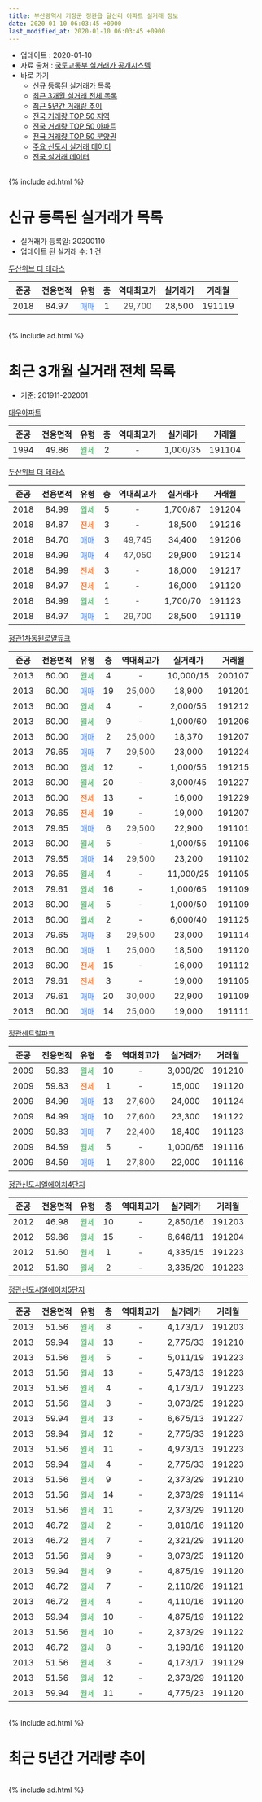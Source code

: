 ```yaml
---
title: 부산광역시 기장군 정관읍 달산리 아파트 실거래 정보
date: 2020-01-10 06:03:45 +0900
last_modified_at: 2020-01-10 06:03:45 +0900
---
```


* 업데이트 : 2020-01-10
* 자료 출처 : [국토교통부 실거래가 공개시스템](http://rt.molit.go.kr)
* 바로 가기
    * [신규 등록된 실거래가 목록](#신규-등록된-실거래가-목록)
    * [최근 3개월 실거래 전체 목록](#최근-3개월-실거래-전체-목록)
    * [최근 5년간 거래량 추이](#최근-5년간-거래량-추이)
    * [전국 거래량 TOP 50 지역](https://inasie.github.io/apt-trade-info/최근-3개월-전국에서-가장-거래가-많이-발생한-지역)
    * [전국 거래량 TOP 50 아파트](https://inasie.github.io/apt-trade-info/최근-3개월-전국에서-가장-거래가-많이-발생한-아파트)
    * [전국 거래량 TOP 50 분양권](https://inasie.github.io/apt-trade-info/최근-3개월-전국에서-가장-거래가-많이-발생한-분양권)
    * [주요 신도시 실거래 데이터](https://inasie.github.io/apt-trade-info/주요-신도시)
    * [전국 실거래 데이터](https://inasie.github.io/apt-trade-info/전국)
<br>
{% include ad.html %}
<br>

# 신규 등록된 실거래가 목록
* 실거래가 등록일: 20200110
* 업데이트 된 실거래 수: 1 건


[두산위브 더 테라스](https://search.naver.com/search.naver?query=%EB%B6%80%EC%82%B0%EA%B4%91%EC%97%AD%EC%8B%9C+%EA%B8%B0%EC%9E%A5%EA%B5%B0+%EC%A0%95%EA%B4%80%EC%9D%8D+%EB%8B%AC%EC%82%B0%EB%A6%AC+%EB%91%90%EC%82%B0%EC%9C%84%EB%B8%8C+%EB%8D%94+%ED%85%8C%EB%9D%BC%EC%8A%A4)

|준공|전용면적|유형|층|역대최고가|실거래가|거래월|
|:---:|:---:|:---:|:---:|:---:|:---:|:---:|
|2018|84.97|<span style="color:#4285f3">매매</span>|1|<span style="color:#444444">29,700</span>|28,500|191119|


<br>
{% include ad.html %}
<br>

# 최근 3개월 실거래 전체 목록
* 기준: 201911-202001


[대우아파트](https://search.naver.com/search.naver?query=%EB%B6%80%EC%82%B0%EA%B4%91%EC%97%AD%EC%8B%9C+%EA%B8%B0%EC%9E%A5%EA%B5%B0+%EC%A0%95%EA%B4%80%EC%9D%8D+%EB%8B%AC%EC%82%B0%EB%A6%AC+%EB%8C%80%EC%9A%B0%EC%95%84%ED%8C%8C%ED%8A%B8)

|준공|전용면적|유형|층|역대최고가|실거래가|거래월|
|:---:|:---:|:---:|:---:|:---:|:---:|:---:|
|1994|49.86|<span style="color:#34a853">월세</span>|2|<span style="color:#444444">-</span>|1,000/35|191104|

[두산위브 더 테라스](https://search.naver.com/search.naver?query=%EB%B6%80%EC%82%B0%EA%B4%91%EC%97%AD%EC%8B%9C+%EA%B8%B0%EC%9E%A5%EA%B5%B0+%EC%A0%95%EA%B4%80%EC%9D%8D+%EB%8B%AC%EC%82%B0%EB%A6%AC+%EB%91%90%EC%82%B0%EC%9C%84%EB%B8%8C+%EB%8D%94+%ED%85%8C%EB%9D%BC%EC%8A%A4)

|준공|전용면적|유형|층|역대최고가|실거래가|거래월|
|:---:|:---:|:---:|:---:|:---:|:---:|:---:|
|2018|84.99|<span style="color:#34a853">월세</span>|5|<span style="color:#444444">-</span>|1,700/87|191204|
|2018|84.87|<span style="color:#ff5a00">전세</span>|3|<span style="color:#444444">-</span>|18,500|191216|
|2018|84.70|<span style="color:#4285f3">매매</span>|3|<span style="color:#444444">49,745</span>|34,400|191206|
|2018|84.99|<span style="color:#4285f3">매매</span>|4|<span style="color:#444444">47,050</span>|29,900|191214|
|2018|84.99|<span style="color:#ff5a00">전세</span>|3|<span style="color:#444444">-</span>|18,000|191217|
|2018|84.97|<span style="color:#ff5a00">전세</span>|1|<span style="color:#444444">-</span>|16,000|191120|
|2018|84.99|<span style="color:#34a853">월세</span>|1|<span style="color:#444444">-</span>|1,700/70|191123|
|2018|84.97|<span style="color:#4285f3">매매</span>|1|<span style="color:#444444">29,700</span>|28,500|191119|

[정관1차동원로얄듀크](https://search.naver.com/search.naver?query=%EB%B6%80%EC%82%B0%EA%B4%91%EC%97%AD%EC%8B%9C+%EA%B8%B0%EC%9E%A5%EA%B5%B0+%EC%A0%95%EA%B4%80%EC%9D%8D+%EB%8B%AC%EC%82%B0%EB%A6%AC+%EC%A0%95%EA%B4%801%EC%B0%A8%EB%8F%99%EC%9B%90%EB%A1%9C%EC%96%84%EB%93%80%ED%81%AC)

|준공|전용면적|유형|층|역대최고가|실거래가|거래월|
|:---:|:---:|:---:|:---:|:---:|:---:|:---:|
|2013|60.00|<span style="color:#34a853">월세</span>|4|<span style="color:#444444">-</span>|10,000/15|200107|
|2013|60.00|<span style="color:#4285f3">매매</span>|19|<span style="color:#444444">25,000</span>|18,900|191201|
|2013|60.00|<span style="color:#34a853">월세</span>|4|<span style="color:#444444">-</span>|2,000/55|191212|
|2013|60.00|<span style="color:#34a853">월세</span>|9|<span style="color:#444444">-</span>|1,000/60|191206|
|2013|60.00|<span style="color:#4285f3">매매</span>|2|<span style="color:#444444">25,000</span>|18,370|191207|
|2013|79.65|<span style="color:#4285f3">매매</span>|7|<span style="color:#444444">29,500</span>|23,000|191224|
|2013|60.00|<span style="color:#34a853">월세</span>|12|<span style="color:#444444">-</span>|1,000/55|191215|
|2013|60.00|<span style="color:#34a853">월세</span>|20|<span style="color:#444444">-</span>|3,000/45|191227|
|2013|60.00|<span style="color:#ff5a00">전세</span>|13|<span style="color:#444444">-</span>|16,000|191229|
|2013|79.65|<span style="color:#ff5a00">전세</span>|19|<span style="color:#444444">-</span>|19,000|191207|
|2013|79.65|<span style="color:#4285f3">매매</span>|6|<span style="color:#444444">29,500</span>|22,900|191101|
|2013|60.00|<span style="color:#34a853">월세</span>|5|<span style="color:#444444">-</span>|1,000/55|191106|
|2013|79.65|<span style="color:#4285f3">매매</span>|14|<span style="color:#444444">29,500</span>|23,200|191102|
|2013|79.65|<span style="color:#34a853">월세</span>|4|<span style="color:#444444">-</span>|11,000/25|191105|
|2013|79.61|<span style="color:#34a853">월세</span>|16|<span style="color:#444444">-</span>|1,000/65|191109|
|2013|60.00|<span style="color:#34a853">월세</span>|5|<span style="color:#444444">-</span>|1,000/50|191109|
|2013|60.00|<span style="color:#34a853">월세</span>|2|<span style="color:#444444">-</span>|6,000/40|191125|
|2013|79.65|<span style="color:#4285f3">매매</span>|3|<span style="color:#444444">29,500</span>|23,000|191114|
|2013|60.00|<span style="color:#4285f3">매매</span>|1|<span style="color:#444444">25,000</span>|18,500|191120|
|2013|60.00|<span style="color:#ff5a00">전세</span>|15|<span style="color:#444444">-</span>|16,000|191112|
|2013|79.61|<span style="color:#ff5a00">전세</span>|3|<span style="color:#444444">-</span>|19,000|191105|
|2013|79.61|<span style="color:#4285f3">매매</span>|20|<span style="color:#444444">30,000</span>|22,900|191109|
|2013|60.00|<span style="color:#4285f3">매매</span>|14|<span style="color:#444444">25,000</span>|19,000|191111|

[정관센트럴파크](https://search.naver.com/search.naver?query=%EB%B6%80%EC%82%B0%EA%B4%91%EC%97%AD%EC%8B%9C+%EA%B8%B0%EC%9E%A5%EA%B5%B0+%EC%A0%95%EA%B4%80%EC%9D%8D+%EB%8B%AC%EC%82%B0%EB%A6%AC+%EC%A0%95%EA%B4%80%EC%84%BC%ED%8A%B8%EB%9F%B4%ED%8C%8C%ED%81%AC)

|준공|전용면적|유형|층|역대최고가|실거래가|거래월|
|:---:|:---:|:---:|:---:|:---:|:---:|:---:|
|2009|59.83|<span style="color:#34a853">월세</span>|10|<span style="color:#444444">-</span>|3,000/20|191210|
|2009|59.83|<span style="color:#ff5a00">전세</span>|1|<span style="color:#444444">-</span>|15,000|191120|
|2009|84.99|<span style="color:#4285f3">매매</span>|13|<span style="color:#444444">27,600</span>|24,000|191124|
|2009|84.99|<span style="color:#4285f3">매매</span>|10|<span style="color:#444444">27,600</span>|23,300|191122|
|2009|59.83|<span style="color:#4285f3">매매</span>|7|<span style="color:#444444">22,400</span>|18,400|191123|
|2009|84.59|<span style="color:#34a853">월세</span>|5|<span style="color:#444444">-</span>|1,000/65|191116|
|2009|84.59|<span style="color:#4285f3">매매</span>|1|<span style="color:#444444">27,800</span>|22,000|191116|

[정관신도시엘에이치4단지](https://search.naver.com/search.naver?query=%EB%B6%80%EC%82%B0%EA%B4%91%EC%97%AD%EC%8B%9C+%EA%B8%B0%EC%9E%A5%EA%B5%B0+%EC%A0%95%EA%B4%80%EC%9D%8D+%EB%8B%AC%EC%82%B0%EB%A6%AC+%EC%A0%95%EA%B4%80%EC%8B%A0%EB%8F%84%EC%8B%9C%EC%97%98%EC%97%90%EC%9D%B4%EC%B9%984%EB%8B%A8%EC%A7%80)

|준공|전용면적|유형|층|역대최고가|실거래가|거래월|
|:---:|:---:|:---:|:---:|:---:|:---:|:---:|
|2012|46.98|<span style="color:#34a853">월세</span>|10|<span style="color:#444444">-</span>|2,850/16|191203|
|2012|59.86|<span style="color:#34a853">월세</span>|15|<span style="color:#444444">-</span>|6,646/11|191204|
|2012|51.60|<span style="color:#34a853">월세</span>|1|<span style="color:#444444">-</span>|4,335/15|191223|
|2012|51.60|<span style="color:#34a853">월세</span>|2|<span style="color:#444444">-</span>|3,335/20|191223|


<script async src="//pagead2.googlesyndication.com/pagead/js/adsbygoogle.js"></script>
<!-- 기본 -->
<ins class="adsbygoogle"
     style="display:block"
     data-ad-client="ca-pub-2446590836940007"
     data-ad-slot="1659523306"
     data-ad-format="auto"
     data-full-width-responsive="true"></ins>
<script>
(adsbygoogle = window.adsbygoogle || []).push({});
</script>


[정관신도시엘에이치5단지](https://search.naver.com/search.naver?query=%EB%B6%80%EC%82%B0%EA%B4%91%EC%97%AD%EC%8B%9C+%EA%B8%B0%EC%9E%A5%EA%B5%B0+%EC%A0%95%EA%B4%80%EC%9D%8D+%EB%8B%AC%EC%82%B0%EB%A6%AC+%EC%A0%95%EA%B4%80%EC%8B%A0%EB%8F%84%EC%8B%9C%EC%97%98%EC%97%90%EC%9D%B4%EC%B9%985%EB%8B%A8%EC%A7%80)

|준공|전용면적|유형|층|역대최고가|실거래가|거래월|
|:---:|:---:|:---:|:---:|:---:|:---:|:---:|
|2013|51.56|<span style="color:#34a853">월세</span>|8|<span style="color:#444444">-</span>|4,173/17|191203|
|2013|59.94|<span style="color:#34a853">월세</span>|13|<span style="color:#444444">-</span>|2,775/33|191210|
|2013|51.56|<span style="color:#34a853">월세</span>|5|<span style="color:#444444">-</span>|5,011/19|191223|
|2013|51.56|<span style="color:#34a853">월세</span>|13|<span style="color:#444444">-</span>|5,473/13|191223|
|2013|51.56|<span style="color:#34a853">월세</span>|4|<span style="color:#444444">-</span>|4,173/17|191223|
|2013|51.56|<span style="color:#34a853">월세</span>|3|<span style="color:#444444">-</span>|3,073/25|191223|
|2013|59.94|<span style="color:#34a853">월세</span>|13|<span style="color:#444444">-</span>|6,675/13|191227|
|2013|59.94|<span style="color:#34a853">월세</span>|12|<span style="color:#444444">-</span>|2,775/33|191223|
|2013|51.56|<span style="color:#34a853">월세</span>|11|<span style="color:#444444">-</span>|4,973/13|191223|
|2013|59.94|<span style="color:#34a853">월세</span>|4|<span style="color:#444444">-</span>|2,775/33|191223|
|2013|51.56|<span style="color:#34a853">월세</span>|9|<span style="color:#444444">-</span>|2,373/29|191210|
|2013|51.56|<span style="color:#34a853">월세</span>|14|<span style="color:#444444">-</span>|2,373/29|191114|
|2013|51.56|<span style="color:#34a853">월세</span>|11|<span style="color:#444444">-</span>|2,373/29|191120|
|2013|46.72|<span style="color:#34a853">월세</span>|2|<span style="color:#444444">-</span>|3,810/16|191120|
|2013|46.72|<span style="color:#34a853">월세</span>|7|<span style="color:#444444">-</span>|2,321/29|191120|
|2013|51.56|<span style="color:#34a853">월세</span>|9|<span style="color:#444444">-</span>|3,073/25|191120|
|2013|59.94|<span style="color:#34a853">월세</span>|9|<span style="color:#444444">-</span>|4,875/19|191120|
|2013|46.72|<span style="color:#34a853">월세</span>|7|<span style="color:#444444">-</span>|2,110/26|191121|
|2013|46.72|<span style="color:#34a853">월세</span>|4|<span style="color:#444444">-</span>|4,110/16|191120|
|2013|59.94|<span style="color:#34a853">월세</span>|10|<span style="color:#444444">-</span>|4,875/19|191122|
|2013|51.56|<span style="color:#34a853">월세</span>|10|<span style="color:#444444">-</span>|2,373/29|191122|
|2013|46.72|<span style="color:#34a853">월세</span>|8|<span style="color:#444444">-</span>|3,193/16|191120|
|2013|51.56|<span style="color:#34a853">월세</span>|3|<span style="color:#444444">-</span>|4,173/17|191129|
|2013|51.56|<span style="color:#34a853">월세</span>|12|<span style="color:#444444">-</span>|2,373/29|191120|
|2013|59.94|<span style="color:#34a853">월세</span>|11|<span style="color:#444444">-</span>|4,775/23|191120|


<br>
{% include ad.html %}
<br>

# 최근 5년간 거래량 추이


<div style="width:100%;">
    <canvas id="deal_progress" height="200"></canvas>
</div>

<script>
new Chart(document.getElementById("deal_progress"), {
    type: 'line',
    data: {
        labels: ['201501','201502','201503','201504','201505','201506','201507','201508','201509','201510','201511','201512','201601','201602','201603','201604','201605','201606','201607','201608','201609','201610','201611','201612','201701','201702','201703','201704','201705','201706','201707','201708','201709','201710','201711','201712','201801','201802','201803','201804','201805','201806','201807','201808','201809','201810','201811','201812','201901','201902','201903','201904','201905','201906','201907','201908','201909','201910','201911','201912','202001'],
        datasets: [{
            label: '매매',
            pointRadius: 1,
            data: [19, 19, 25, 23, 23, 24, 36, 32, 25, 31, 14, 12, 11, 16, 12, 19, 11, 6, 22, 22, 12, 19, 14, 9, 7, 11, 7, 10, 6, 9, 5, 2, 8, 2, 5, 8, 11, 6, 8, 9, 4, 8, 7, 5, 7, 6, 7, 7, 4, 3, 4, 6, 10, 6, 3, 7, 11, 10, 11, 5, 0],
            borderColor: "rgba(255, 201, 14, 1)",
            backgroundColor: "rgba(255, 201, 14, 0.5)",
            fill: false,
            lineTension: 0
        },{
            label: '전월세',
            pointRadius: 1,
            data: [11, 9, 25, 10, 10, 44, 29, 21, 15, 21, 77, 41, 20, 22, 15, 23, 18, 23, 21, 25, 12, 59, 15, 12, 33, 12, 13, 13, 9, 26, 31, 14, 20, 12, 37, 19, 11, 22, 19, 13, 21, 22, 25, 24, 34, 37, 21, 19, 16, 13, 13, 17, 11, 14, 19, 18, 12, 23, 26, 25, 1],
            borderColor: "rgba(0, 141, 185, 1)",
            backgroundColor: "rgba(0, 141, 185, 0.5)",
            fill: false,
            lineTension: 0
        }
        ]
    },
    options: {
        responsive: true,
        title: {
            display: false
        },
        tooltips: {
            mode: 'index',
            intersect: false
        },
        hover: {
            mode: 'nearest',
            intersect: true
        },
        scales: {
            xAxes: [{
                display: true,
                scaleLabel: {
                    display: true,
                    labelString: '년/월'
                }
            }],
            yAxes: [{
                display: true,
                ticks: {
                    suggestedMin: 0,
                },
                scaleLabel: {
                    display: true,
                    labelString: '실거래 수'
                }
            }]
        }
    }
});

</script>


<br>
{% include ad.html %}
<br>

